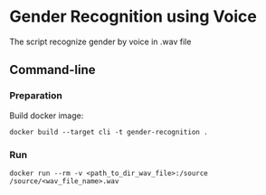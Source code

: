 # Gender Recognition using Voice
The script recognize gender by voice in .wav file

## Command-line
### Preparation
Build docker image:
```commandline
docker build --target cli -t gender-recognition .
```

### Run
```commandline
docker run --rm -v <path_to_dir_wav_file>:/source /source/<wav_file_name>.wav
```
